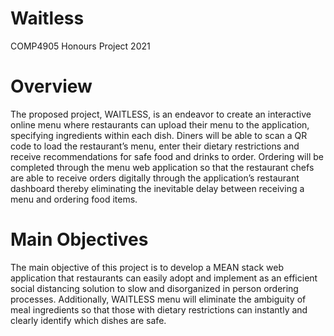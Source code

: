 # Waitless
COMP4905 Honours Project 2021

<h1> Overview </h1>
The proposed project, WAITLESS, is an endeavor to create an interactive online menu where
restaurants can upload their menu to the application, specifying ingredients within each dish.
Diners will be able to scan a QR code to load the restaurant’s menu, enter their dietary
restrictions and receive recommendations for safe food and drinks to order. Ordering will be
completed through the menu web application so that the restaurant chefs are able to receive
orders digitally through the application’s restaurant dashboard thereby eliminating the
inevitable delay between receiving a menu and ordering food items.

<h1> Main Objectives </h1>
The main objective of this project is to develop a MEAN stack web application that
restaurants can easily adopt and implement as an efficient social distancing solution to slow
and disorganized in person ordering processes. Additionally, WAITLESS menu will eliminate the
ambiguity of meal ingredients so that those with dietary restrictions can instantly and clearly
identify which dishes are safe.

